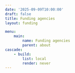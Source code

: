 ```yaml
---
date: '2025-09-09T10:00:00'
draft: false
title: Funding agencies
layout: funding

menu:
    main:
        name: Funding agencies
        parent: about
cascade:
    - build:
        list: local
        render: never
---
```



